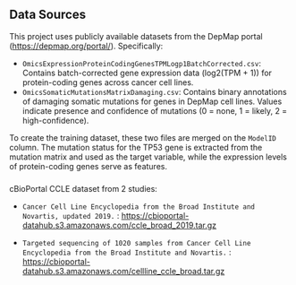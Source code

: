 ## Data Sources

This project uses publicly available datasets from the DepMap portal (https://depmap.org/portal/). Specifically:

- `OmicsExpressionProteinCodingGenesTPMLogp1BatchCorrected.csv`: Contains batch-corrected gene expression data (log2(TPM + 1)) for protein-coding genes across cancer cell lines.
- `OmicsSomaticMutationsMatrixDamaging.csv`: Contains binary annotations of damaging somatic mutations for genes in DepMap cell lines. Values indicate presence and confidence of mutations (0 = none, 1 = likely, 2 = high-confidence).

To create the training dataset, these two files are merged on the `ModelID` column. The mutation status for the TP53 gene is extracted from the mutation matrix and used as the target variable, while the expression levels of protein-coding genes serve as features.


###

cBioPortal CCLE dataset from 2 studies:

- `Cancer Cell Line Encyclopedia from the Broad Institute and Novartis, updated 2019.` : https://cbioportal-datahub.s3.amazonaws.com/ccle_broad_2019.tar.gz

- `Targeted sequencing of 1020 samples from Cancer Cell Line Encyclopedia from the Broad Institute and Novartis.` : https://cbioportal-datahub.s3.amazonaws.com/cellline_ccle_broad.tar.gz